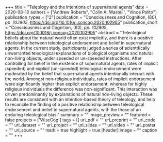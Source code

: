 +++
title = "Teleology and the intentions of supernatural agents"
date = 2020-03-10
authors = ["Andrew Roberts", "Colin A. Wastell", "Vince Polito"]
publication_types = ["2"]
publication = "Consciousness and Cognition, (80), _pp. 102905_, https://doi.org/10.1016/j.concog.2020.102905"
publication_short = "Consciousness and Cognition, (80), _pp. 102905_, https://doi.org/10.1016/j.concog.2020.102905"
abstract = "Teleological beliefs about the natural world often exist implicitly, and there is a positive relationship between teleological endorsement and belief in supernatural agents. In the current study, participants judged a series of scientifically unwarranted teleological explanations of biological organisms and natural non-living objects, under speeded or un-speeded instructions. After controlling for belief in the existence of supernatural agents, rates of implicit (speeded) and explicit (un-speeded) teleological endorsement were moderated by the belief that supernatural agents intentionally interact with the world. Amongst non-religious individuals, rates of implicit endorsement were significantly higher than explicit endorsement, whereas for highly religious individuals the difference was non-significant. This interaction was driven predominantly by explanations of natural non-living objects. These results are consistent with an intention-based theory of teleology, and help to reconcile the finding of a positive relationship between teleological endorsement and belief in supernatural agents, with the those of an enduring teleological bias."
summary = ""
image_preview = ""
featured = false
projects = ['WiseCog']
tags = []
url_pdf = ""
url_preprint = ""
url_code = ""
url_dataset = ""
url_project = ""
url_slides = ""
url_video = ""
url_poster = ""
url_source = ""
math = true
highlight = true
[header]
image = ""
caption = ""
+++
